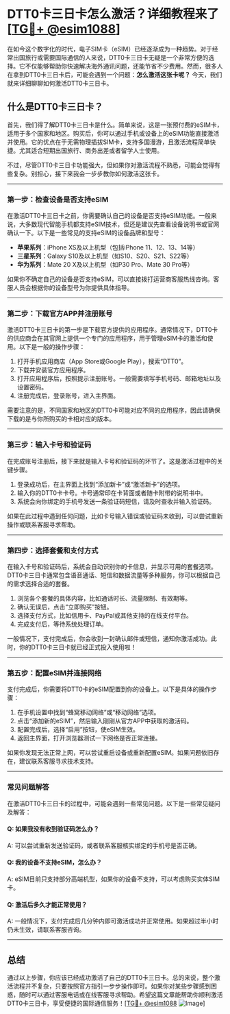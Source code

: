 # DTT0卡三日卡怎么激活？详细教程来了[[TG💪+ @esim1088](https://t.me/s/esim1088)]

在如今这个数字化的时代，电子SIM卡（eSIM）已经逐渐成为一种趋势。对于经常出国旅行或需要国际通信的人来说，DTT0卡三日卡无疑是一个非常方便的选择。它不仅能够帮助你快速解决海外通讯问题，还能节省不少费用。然而，很多人在拿到DTT0卡三日卡后，可能会遇到一个问题：**怎么激活这张卡呢？** 今天，我们就来详细聊聊如何激活DTT0卡三日卡。

## 什么是DTT0卡三日卡？

首先，我们得了解DTT0卡三日卡是什么。简单来说，这是一张预付费的eSIM卡，适用于多个国家和地区。购买后，你可以通过手机或设备上的eSIM功能直接激活并使用。它的优点在于无需物理插拔SIM卡，支持多国漫游，且激活流程简单快捷。尤其适合短期出国旅行、商务出差或者留学人士使用。

不过，尽管DTT0卡三日卡功能强大，但如果你对激活流程不熟悉，可能会觉得有些复杂。别担心，接下来我会一步步教你如何激活这张卡。

---

### **第一步：检查设备是否支持eSIM**

在激活DTT0卡三日卡之前，你需要确认自己的设备是否支持eSIM功能。一般来说，大多数现代智能手机都支持eSIM技术，但还是建议先查看设备说明书或官网确认一下。以下是一些常见的支持eSIM的设备品牌和型号：

- **苹果系列**：iPhone XS及以上机型（包括iPhone 11、12、13、14等）
- **三星系列**：Galaxy S10及以上机型（如S10、S20、S21、S22等）
- **华为系列**：Mate 20 X及以上机型（如P30 Pro、Mate 30 Pro等）

如果你不确定自己的设备是否支持eSIM，可以直接拨打运营商客服热线咨询。客服人员会根据你的设备型号为你提供具体指导。

---

### **第二步：下载官方APP并注册账号**

激活DTT0卡三日卡的第一步是下载官方提供的应用程序。通常情况下，DTT0卡的供应商会在其官网上提供一个专门的应用程序，用于管理eSIM卡的激活和使用。以下是一般的操作步骤：

1. 打开手机应用商店（App Store或Google Play），搜索“DTT0”。
2. 下载并安装官方应用程序。
3. 打开应用程序后，按照提示注册账号。一般需要填写手机号码、邮箱地址以及设置密码。
4. 注册完成后，登录账号，进入主界面。

需要注意的是，不同国家和地区的DTT0卡可能对应不同的应用程序，因此请确保下载的是与你所购买的卡相对应的版本。

---

### **第三步：输入卡号和验证码**

在完成账号注册后，接下来就是输入卡号和验证码的环节了。这是激活过程中的关键步骤。

1. 登录成功后，在主界面上找到“添加新卡”或“激活新卡”的选项。
2. 输入你的DTT0卡卡号。卡号通常印在卡背面或者随卡附带的说明书中。
3. 系统会向你绑定的手机号发送一条验证码短信，请及时查收并输入验证码。

如果在此过程中遇到任何问题，比如卡号输入错误或验证码未收到，可以尝试重新操作或联系客服寻求帮助。

---

### **第四步：选择套餐和支付方式**

在输入卡号和验证码后，系统会自动识别你的卡信息，并显示可用的套餐选项。DTT0卡三日卡通常包含语音通话、短信和数据流量等多种服务，你可以根据自己的需求选择合适的套餐。

1. 浏览各个套餐的具体内容，比如通话时长、流量限制、有效期等。
2. 确认无误后，点击“立即购买”按钮。
3. 选择支付方式，比如信用卡、PayPal或其他支持的在线支付平台。
4. 完成支付后，等待系统处理订单。

一般情况下，支付完成后，你会收到一封确认邮件或短信，通知你激活成功。此时，你的DTT0卡三日卡就已经正式投入使用啦！

---

### **第五步：配置eSIM并连接网络**

支付完成后，你需要将DTT0卡的eSIM配置到你的设备上。以下是具体的操作步骤：

1. 在手机设置中找到“蜂窝移动网络”或“移动网络”选项。
2. 点击“添加新的eSIM”，然后输入刚刚从官方APP中获取的激活码。
3. 配置完成后，选择“启用”按钮，使eSIM生效。
4. 返回主界面，打开浏览器测试一下网络是否正常连接。

如果你发现无法正常上网，可以尝试重启设备或重新配置eSIM。如果问题依旧存在，建议联系客服寻求技术支持。

---

### **常见问题解答**

在激活DTT0卡三日卡的过程中，可能会遇到一些常见问题。以下是一些常见疑问及解答：

#### Q: 如果我没有收到验证码怎么办？
A: 可以尝试重新发送验证码，或者联系客服核实绑定的手机号是否正确。

#### Q: 我的设备不支持eSIM，怎么办？
A: eSIM目前只支持部分高端机型，如果你的设备不支持，可以考虑购买实体SIM卡。

#### Q: 激活后多久才能正常使用？
A: 一般情况下，支付完成后几分钟内即可激活成功并正常使用。如果超过半小时仍未生效，请联系客服咨询。

---

## 总结

通过以上步骤，你应该已经成功激活了自己的DTT0卡三日卡。总的来说，整个激活流程并不复杂，只要按照官方指引一步步操作即可。如果你对某些步骤感到困惑，随时可以通过客服电话或在线客服寻求帮助。希望这篇文章能帮助你顺利激活DTT0卡三日卡，享受便捷的国际通信服务！[[TG💪+ @esim1088](https://t.me/s/esim1088) ![Image](https://i.postimg.cc/4NQfJmqS/Snipaste-2025-05-13-00-14-12.png)]